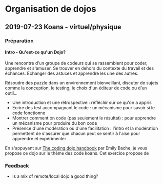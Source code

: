 # Organisation de dojos

## 2019-07-23 Koans - virtuel/physique

### Préparation

#### Intro - Qu'est-ce qu'un Dojo?

Une rencontre d'un groupe de codeurs qui se rassemblent pour coder, apprendre et s'amuser. Se trouver
en dehors du contexte du travail et des échances. Echanger des astuces et apprendre les une des autres.

Résoudre des puzzle dans un environnement bienveillant, discuter de sujets comme la conception, le testing,
le choix d'un éditeur de code ou d'un outil...

* Une introduction et une rétrospective : réfléchir sur ce qu'on a appris
* Ecrire des test accompagnant le code : un mécanisme pour savoir si le code fonctionne
* Montrer comment on code (pas seulement le résultat) : pour apprendre un mécanisme pour produire du bon code  
* Présence d'une modération ou d'une facilitation : l'intro et la modération permettent de s'assurer que chacun 
  peut se sentir à l'aise pour apprendre et expérimenter


En s'appuyant sur [The coding dojo handbook](https://leanpub.com/codingdojohandbook) par Emily Bache, 
je vous propose ce dojo sur le thème des code koans. Cet exercice propose de 



### Feedback

* Is a mix of remote/local dojo a good thing?
